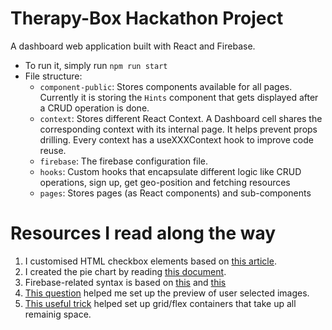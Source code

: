 # Therapy-Box Hackathon Project

A dashboard web application built with React and Firebase.
- To run it, simply run `npm run start`
- File structure:
    - `component-public`: Stores components available for all pages. Currently it is storing the `Hints` component that gets displayed after a CRUD operation is done.
    - `context`: Stores different React Context. A Dashboard cell shares the corresponding context with its internal page. It helps prevent props drilling. Every context has a useXXXContext hook to improve code reuse.
    - `firebase`: The firebase configuration file.
    - `hooks`: Custom hooks that encapsulate different logic like CRUD operations, sign up, get geo-position and fetching resources
    - `pages`: Stores pages (as React components) and sub-components


# Resources I read along the way
1. I customised HTML checkbox elements based on [this article](https://medium.com/claritydesignsystem/pure-css-accessible-checkboxes-and-radios-buttons-54063e759bb3).
2. I created the pie chart by reading [this document](https://github.com/d3/d3-shape#pies).
3. Firebase-related syntax is based on [this](https://firebase.google.com/docs/firestore/manage-data/add-data) and [this](https://firebase.google.com/docs/storage/web/upload-files?hl=zh-cn#web-version-8_7)
4. [This question](https://stackoverflow.com/questions/4459379/preview-an-image-before-it-is-uploaded) helped me set up the preview of user selected images.
5. [This useful trick](https://dev.to/fenok/stretching-body-to-full-viewport-height-the-missing-way-2ghd#:~:text=Applying%20min%2Dheight%3A%20100vh%20to,grow%20even%20more%20if%20necessary.) helped set up grid/flex containers that take up all remainig space.